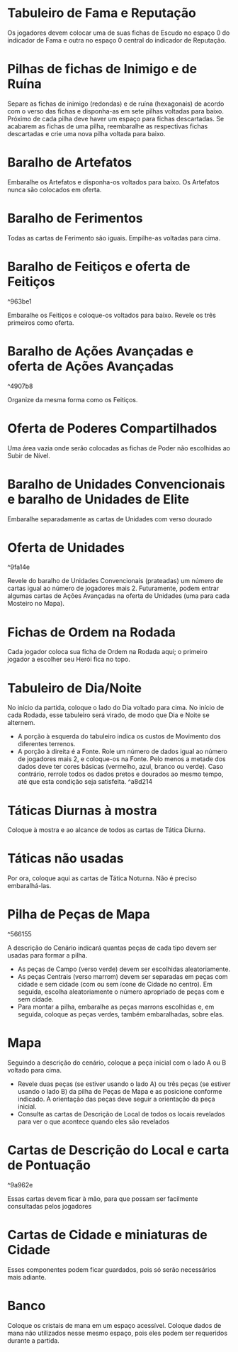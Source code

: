 # Tabuleiro de Fama e Reputação
Os jogadores devem colocar uma de suas fichas de Escudo no espaço 0 do indicador de Fama e outra no espaço 0 central do indicador de Reputação.
# Pilhas de fichas de Inimigo e de Ruína
Separe as fichas de inimigo (redondas) e de ruína (hexagonais) de acordo com o verso das fichas e disponha-as em sete pilhas voltadas para baixo. Próximo de cada pilha deve haver um espaço para fichas descartadas. Se acabarem as fichas de uma pilha, reembaralhe as respectivas fichas descartadas e crie uma nova pilha voltada para baixo.
# Baralho de Artefatos
Embaralhe os Artefatos e disponha-os voltados para baixo. Os Artefatos nunca são colocados em oferta.
# Baralho de Ferimentos
Todas as cartas de Ferimento são iguais. Empilhe-as voltadas para cima.
# Baralho de Feitiços e oferta de Feitiços

^963be1

Embaralhe os Feitiços e coloque-os voltados para baixo. Revele os três primeiros como oferta.
# Baralho de Ações Avançadas e oferta de Ações Avançadas

^4907b8

Organize da mesma forma como os Feitiços.
# Oferta de Poderes Compartilhados
Uma área vazia onde serão colocadas as fichas de Poder não escolhidas ao Subir de Nível.
# Baralho de Unidades Convencionais e baralho de Unidades de Elite
Embaralhe separadamente as cartas de Unidades com verso dourado
# Oferta de Unidades

^9fa14e

Revele do baralho de Unidades Convencionais (prateadas) um número de cartas igual ao número de jogadores mais 2. Futuramente, podem entrar algumas cartas de Ações Avançadas na oferta de Unidades (uma para cada Mosteiro no Mapa).
# Fichas de Ordem na Rodada
Cada jogador coloca sua ficha de Ordem na Rodada aqui; o primeiro jogador a escolher seu Herói fica no topo.
# Tabuleiro de Dia/Noite
No início da partida, coloque o lado do Dia voltado para cima. No início de cada Rodada, esse tabuleiro será virado, de modo que Dia e Noite se alternem.
- A porção à esquerda do tabuleiro indica os custos de Movimento dos diferentes terrenos.
- A porção à direita é a Fonte. Role um número de dados igual ao número de jogadores mais 2, e coloque-os na Fonte. Pelo menos a metade dos dados deve ter cores básicas (vermelho, azul, branco ou verde). Caso contrário, rerrole todos os dados pretos e dourados ao mesmo tempo, até que esta condição seja satisfeita. ^a8d214
# Táticas Diurnas à mostra
Coloque à mostra e ao alcance de todos as cartas de Tática Diurna.
# Táticas não usadas
Por ora, coloque aqui as cartas de Tática Noturna. Não é preciso embaralhá-las.
# Pilha de Peças de Mapa

^566155

A descrição do Cenário indicará quantas peças de cada tipo devem ser usadas para formar a pilha.
- As peças de Campo (verso verde) devem ser escolhidas aleatoriamente.
- As peças Centrais (verso marrom) devem ser separadas em peças com cidade e sem cidade (com ou sem ícone de Cidade no centro). Em seguida, escolha aleatoriamente o número apropriado de peças com e sem cidade.
- Para montar a pilha, embaralhe as peças marrons escolhidas e, em seguida, coloque as peças verdes, também embaralhadas, sobre elas.
# Mapa
Seguindo a descrição do cenário, coloque a peça inicial com o lado A ou B voltado para cima.
- Revele duas peças (se estiver usando o lado A) ou três peças (se estiver usando o lado B) da pilha de Peças de Mapa e as posicione conforme indicado. A orientação das peças deve seguir a orientação da peça inicial.
- Consulte as cartas de Descrição de Local de todos os locais revelados para ver o que acontece quando eles são revelados

# Cartas de Descrição do Local e carta de Pontuação

^9a962e

Essas cartas devem ficar à mão, para que possam ser facilmente consultadas pelos jogadores
# Cartas de Cidade e miniaturas de Cidade
Esses componentes podem ficar guardados, pois só serão necessários mais adiante.
# Banco
Coloque os cristais de mana em um espaço acessível. Coloque dados de mana não utilizados nesse mesmo espaço, pois eles podem ser requeridos durante a partida.